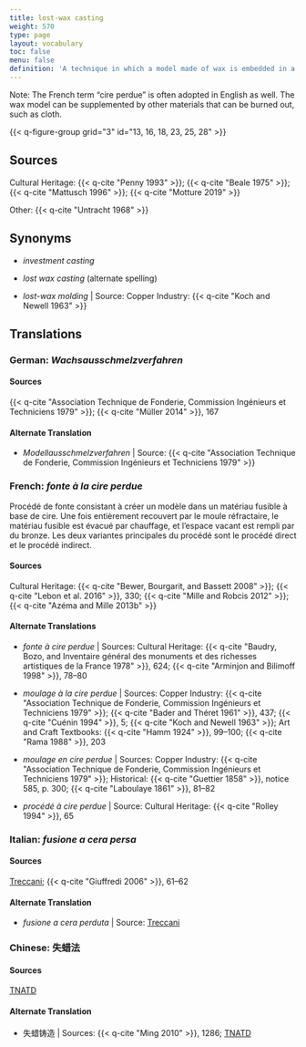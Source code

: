 ```yaml
---
title: lost-wax casting
weight: 570
type: page
layout: vocabulary
toc: false
menu: false
definition: 'A technique in which a model made of wax is embedded in a %%refractory mold%% that is heated, thereby melting out the wax and creating a void to be filled with molten metal. Two primary variations of the technique are referred to as “direct” or “indirect” lost-wax casting, depending on whether the original model is the one sacrificed in the process. See [GI§2](#GI§2).'
---
```


<div class="backmatter">
Note: The French term “cire perdue” is often adopted in English as well. The wax model can be supplemented by other materials that can be burned out, such as cloth.
</div>

{{< q-figure-group grid="3" id="13, 16, 18, 23, 25, 28" >}}

## Sources

Cultural Heritage: {{< q-cite "Penny 1993" >}}; {{< q-cite "Beale 1975" >}}; {{< q-cite "Mattusch 1996" >}}; {{< q-cite "Motture 2019" >}}

Other: {{< q-cite "Untracht 1968" >}}

## Synonyms

- *investment casting*

- *lost wax casting* (alternate spelling)

- *lost-wax molding* | Source: Copper Industry: {{< q-cite "Koch and Newell 1963" >}}

## Translations

<div class="accordion">

### **German**: *Wachsausschmelzverfahren*

#### Sources

{{< q-cite "Association Technique de Fonderie, Commission Ingénieurs et Techniciens 1979" >}}; {{< q-cite "Müller 2014" >}}, 167

#### Alternate Translation

- *Modellausschmelzverfahren* | Source: {{< q-cite "Association Technique de Fonderie, Commission Ingénieurs et Techniciens 1979" >}}

### **French**: *fonte à la cire perdue*

Procédé de fonte consistant à créer un modèle dans un matériau fusible à base de cire. Une fois entièrement recouvert par le moule réfractaire, le matériau fusible est évacué par chauffage, et l’espace vacant est rempli par du bronze. Les deux variantes principales du procédé sont le procédé direct et le procédé indirect.

#### Sources

Cultural Heritage: {{< q-cite "Bewer, Bourgarit, and Bassett 2008" >}}; {{< q-cite "Lebon et al. 2016" >}}, 330; {{< q-cite "Mille and Robcis 2012" >}}; {{< q-cite "Azéma and Mille 2013b" >}}

#### Alternate Translations

- *fonte à cire perdue* | Sources: Cultural Heritage: {{< q-cite "Baudry, Bozo, and Inventaire général des monuments et des richesses artistiques de la France 1978" >}}, 624; {{< q-cite "Arminjon and Bilimoff 1998" >}}, 78–80

- *moulage à la cire perdue* | Sources: Copper Industry: {{< q-cite "Association Technique de Fonderie, Commission Ingénieurs et Techniciens 1979" >}}; {{< q-cite "Bader and Théret 1961" >}}, 437; {{< q-cite "Cuénin 1994" >}}, 5; {{< q-cite "Koch and Newell 1963" >}}; Art and Craft Textbooks: {{< q-cite "Hamm 1924" >}}, 99–100; {{< q-cite "Rama 1988" >}}, 203

- *moulage en cire perdue* | Sources: Copper Industry: {{< q-cite "Association Technique de Fonderie, Commission Ingénieurs et Techniciens 1979" >}}; Historical: {{< q-cite "Guettier 1858" >}}, notice 585, p. 300; {{< q-cite "Laboulaye 1861" >}}, 81–82

- *procédé à cire perdue* | Source: Cultural Heritage: {{< q-cite "Rolley 1994" >}}, 65

### **Italian**: *fusione a cera persa*

#### Sources

[Treccani](http://www.treccani.it/vocabolario/cera1/); {{< q-cite "Giuffredi 2006" >}}, 61–62   

#### Alternate Translation

- *fusione a cera perduta* | Source: [Treccani](http://www.treccani.it/vocabolario/cera1/)

### **Chinese**: 失蜡法

#### Sources

[TNATD](https://terms.naer.edu.tw/detail/3610078/?index=4)

#### Alternate Translation

- 失蜡铸造 | Sources: {{< q-cite "Ming 2010" >}}, 1286; [TNATD](https://terms.naer.edu.tw/detail/3610078/?index=4)
